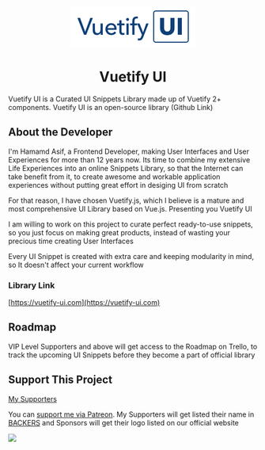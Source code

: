 <div align="center"><img src="./logos/logo.png" /></div>

<h1 align="center">Vuetify UI</h1>

Vuetify UI is a Curated UI Snippets Library made up of Vuetify 2+ components. Vuetify UI is an open-source library (Github Link)

## About the Developer

I'm Hamamd Asif, a Frontend Developer, making User Interfaces and User Experiences for more than 12 years now. Its time to combine my extensive Life Experiences into an online Snippets Library, so that the Internet can take benefit from it, to create awesome and workable application experiences without putting great effort in desiging UI from scratch

For that reason, I have chosen Vuetify.js, which I believe is a mature and most comprehensive UI Library based on Vue.js. Presenting you Vuetify UI

I am willing to work on this project to curate perfect ready-to-use snippets, so you just focus on making great products, instead of wasting your precious time creating User Interfaces

Every UI Snippet is created with extra care and keeping modularity in mind, so It doesn't affect your current workflow

### Library Link

[https://vuetify-ui.com](https://vuetify-ui.com)

## Roadmap

VIP Level Supporters and above will get access to the Roadmap on Trello, to track the upcoming UI Snippets before they become a part of official library

## Support This Project

<a href="./BACKERS.md">My Supporters</a>

You can [support me via Patreon](https://patreon.com/mrhammadasif). My Supporters will get listed their name in [BACKERS](./BACKERS.md) and Sponsors will get their logo listed on our official website

<a href="https://patreon.com/mrhammadasif"><img height="32" src="https://c5.patreon.com/external/logo/become_a_patron_button@2x.png" /></a>
